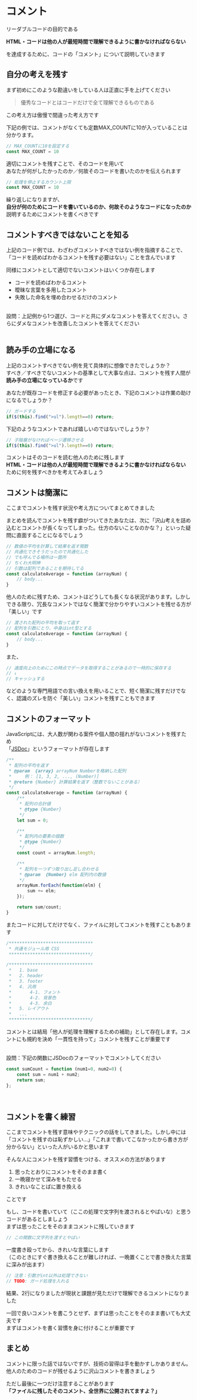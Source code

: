 # コメント
リーダブルコードの目的である

**HTML・コードは他の人が最短時間で理解できるように書かなければならない**

を達成するために、コードの「コメント」について説明していきます

## 自分の考えを残す
まず初めにこのような勘違いをしている人は正直に手を上げてください
> 優秀なコードとはコードだけで全て理解できるものである

この考え方は傲慢で間違った考え方です

下記の例では、コメントがなくても定数MAX_COUNTに10が入っていることは分かります。

```JavaScript
// MAX_COUNTに10を設定する
const MAX_COUNT = 10
```

適切にコメントを残すことで、そのコードを用いて<br>
あなたが何がしたかったのか／何故そのコードを書いたのかを伝えられます

```JavaScript
// 処理を停止するカウント上限
const MAX_COUNT = 10
```

繰り返しになりますが、<br>
**自分が何のためにコードを書いているのか、何故そのようなコードになったのか**<br>
説明するためにコメントを書くべきです

## コメントすべきではないことを知る
上記のコード例では、わざわざコメントすべきではない例を指摘することで、「コードを読めばわかるコメントを残す必要はない」ことを含んでいます

同様にコメントとして適切でないコメントはいくつか存在します

- コードを読めばわかるコメント
- 曖昧な言葉を多用したコメント
- 失敗した命名を埋め合わせるだけのコメント

<br>
設問：上記例から1つ選び、コードと共にダメなコメントを答えてください。さらにダメなコメントを改善したコメントを答えてください
<br>
<br>

## 読み手の立場になる
上記のコメントすべきでない例を見て具体的に想像できたでしょうか？<br>
すべき／すべきでないコメントの基準として大事な点は、コメントを残す人間が**読み手の立場になっているか**です

あなたが既存コードを修正する必要があったとき、下記のコメントは作業の助けになるでしょうか？

```JavaScript
// ガードする
if($(this).find(">ul").length==0) return;
```

下記のようなコメントであれば嬉しいのではないでしょうか？

```JavaScript
// 子階層がなければページ遷移させる
if($(this).find(">ul").length==0) return;
```

コメントはそのコードを読む他人のために残します<br>
**HTML・コードは他の人が最短時間で理解できるように書かなければならない**<br>
ために何を残すべきかを考えてみましょう

## コメントは簡潔に
ここまでコメントを残す状況や考え方についてまとめてきました

まとめを読んでコメントを残す癖がついてきたあなたは、次に「沢山考えを詰め込むとコメントが長くなってしまった。仕方のないことなのかな？」といった疑問に直面することになるでしょう

```JavaScript
// 数値の平均を計算して結果を返す関数
// 共通化できそうだったので共通化した
// でも呼んでる場所は一箇所
// ちくわ大明神
// 引数は配列であることを期待してる
const calculateAverage = function (arrayNum) {
    // body...
}
```

他人のために残すため、コメントはどうしても長くなる状況があります。しかしできる限り、冗長なコメントではなく簡潔で分かりやすいコメントを残せる方が「美しい」です

```JavaScript
// 渡された配列の平均を取って返す
// 配列を引数にとり、中身はint型とする
const calculateAverage = function (arrayNum) {
    // body...
}
```

また、

```JavaScript
// 速度向上のためにこの時点でデータを取得することがあるので一時的に保存する
// ↓
// キャッシュする
```

などのような専門用語での言い換えを用いることで、短く簡潔に残すだけでなく、認識のズレを防ぐ「美しい」コメントを残すこともできます

## コメントのフォーマット
JavaScriptには、大人数が関わる案件や個人間の揺れがないコメントを残すため<br>
「[JSDoc](https://www38.atwiki.jp/aias-jsstyleguide2/pages/14.html)」というフォーマットが存在します

```JavaScript
/**
 * 配列の平均を返す
 * @param  {array} arrayNum Numberを格納した配列
 *     例： [1, 3, 2, ..., (Number)]
 * @return {Number} 計算結果を返す（整数でないことがある）
 */
const calculateAverage = function (arrayNum) {
    /**
     * 配列の合計値
     * @type {Number}
     */
    let sum = 0;

    /**
     * 配列内の要素の個数
     * @type {Number}
     */
    const count = arrayNum.length;

    /**
     * 配列を一つずつ取り出し足し合わせる
     * @param  {Number} elm 配列内の数値
     */
    arrayNum.forEach(function(elm) {
        sum += elm;
    });

    return sum/count;
}
```

またコードに対してだけでなく、ファイルに対してコメントを残すこともあります

```css
/********************************
 * 共通モジュール用 CSS
 *******************************/

/********************************
 *   1. base
 *   2. header
 *   3. footer
 *   4. 汎用
 *       4-1. フォント
 *       4-2. 背景色
 *       4-3. 余白
 *   5. レイアウト
 *   ...
 *******************************/
```

コメントとは結局「他人が処理を理解するための補助」として存在します。コメントにも規約を決め「一貫性を持って」コメントを残すことが重要です

<br>
設問：下記の関数にJSDocのフォーマットでコメントしてください

```JavaScript
const sumCount = function (num1=0, num2=0) {
    const sum = num1 + num2;
    return sum;
};
```

<br>

## コメントを書く練習
ここまでコメントを残す意味やテクニックの話をしてきました。しかし中には「コメントを残すのは恥ずかしい…」「これまで書いてこなかったから書き方が分からない」といった人がいるかと思います

そんな人にコメントを残す習慣をつける、オススメの方法があります

1. 思ったとおりにコメントをそのまま書く
1. 一晩寝かせて深みをもたせる
1. きれいなことばに置き換える

ことです

もし、コードを書いていて（ここの処理で文字列を渡されるとやばいな）と思うコードがあるとしましょう<br>
まずは思ったことをそのままコメントに残していきます

```JavaScript
// この関数に文字列を渡すとやばい
```

一度書き殴ってから、きれいな言葉にします<br>
（このときにすぐ書き換えることが難しければ、一晩置くことで書き換えた言葉に深みが出ます）

```JavaScript
// 注意：引数がint以外は処理できない
// TODO: ガード処理を入れる
```

結果、2行になりましたが現状と課題が見ただけで理解できるコメントになりました

一回で良いコメントを書こうとせず、まずは思ったことをそのまま書いても大丈夫です<br>
まずはコメントを書く習慣を身に付けることが重要です

## まとめ
コメントに限った話ではないですが、技術の習得は手を動かすしかありません。他人のためのコードが残せるように沢山コメントを書きましょう

ただし最後に一つだけ注意することがあります<br>
**「ファイルに残したそのコメント、全世界に公開されてますよ？」**

